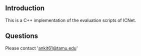 ## Introduction

This is a C++ implementation of the evaluation scripts of ICNet.

## Questions

Please contact 'ankit61@tamu.edu'
